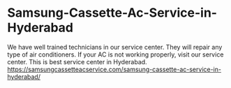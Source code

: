 # Samsung-Cassette-Ac-Service-in-Hyderabad
We have well trained technicians in our service center. They will repair any type of air conditioners.  If your AC is not working properly, visit our service center.  This is best service center in Hyderabad.  https://samsungcassetteacservice.com/samsung-cassette-ac-service-in-hyderabad/
